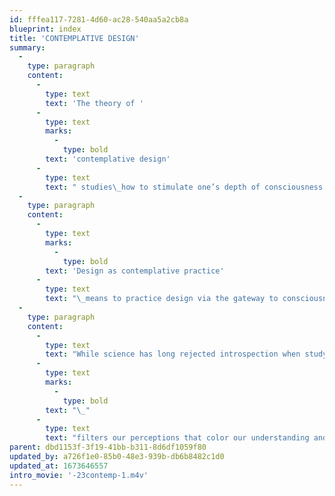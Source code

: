 ```yaml
---
id: fffea117-7281-4d60-ac28-540aa5a2cb8a
blueprint: index
title: 'CONTEMPLATIVE DESIGN'
summary:
  -
    type: paragraph
    content:
      -
        type: text
        text: 'The theory of '
      -
        type: text
        marks:
          -
            type: bold
        text: 'contemplative design'
      -
        type: text
        text: " studies\_how to stimulate one’s depth of consciousness."
  -
    type: paragraph
    content:
      -
        type: text
        marks:
          -
            type: bold
        text: 'Design as contemplative practice'
      -
        type: text
        text: "\_means to practice design via the gateway to consciousness. In short, contemplation involves paying attention, and attention nurtures the capacity for insight into the actions taken. This is only accomplished by means of the simultaneous act of the introspective and extrospective, an awareness of oneself and the activity involved. This means a practice of attention to give thought its right place."
  -
    type: paragraph
    content:
      -
        type: text
        text: "While science has long rejected introspection when studying consciousness, it has begun to acknowledge that cognitive control and attention are essential to understanding—and understanding means first to understand oneself. Behavioral science and psychology confirm that\_who we are"
      -
        type: text
        marks:
          -
            type: bold
        text: "\_"
      -
        type: text
        text: "filters our perceptions that color our understanding and our projections. Knowing oneself means to become aware of that filter and its projections. Without this self-knowledge we can only perpetuate the past and limit ourselves from seeing anything new. In that sense we can say that\_the practice of contemplation is essential for digesting life."
parent: dbd1153f-3f19-41bb-b311-8d6df1059f80
updated_by: a726f1e0-85b0-48e3-939b-db6b8482c1d0
updated_at: 1673646557
intro_movie: '-23contemp-1.m4v'
---
```

